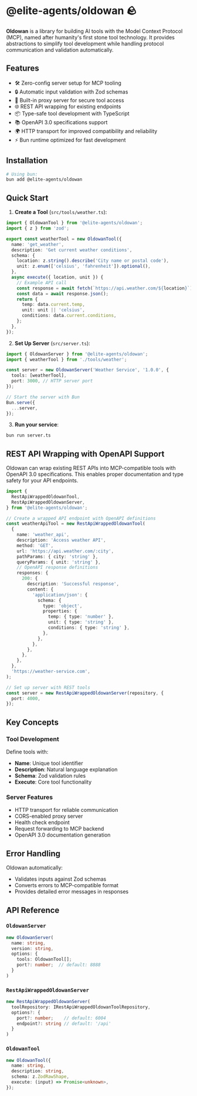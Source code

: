 # @elite-agents/oldowan 🪨

**Oldowan** is a library for building AI tools with the Model Context Protocol (MCP), named after humanity's first stone tool technology. It provides abstractions to simplify tool development while handling protocol communication and validation automatically.

## Features

- 🛠️ Zero-config server setup for MCP tooling
- 🔒 Automatic input validation with Zod schemas
- 🔄 Built-in proxy server for secure tool access
- 🌐 REST API wrapping for existing endpoints
- 📦 Type-safe tool development with TypeScript
- 📚 OpenAPI 3.0 specifications support
- 🌍 HTTP transport for improved compatibility and reliability
- ⚡ Bun runtime optimized for fast development

## Installation

```bash
# Using bun:
bun add @elite-agents/oldowan
```

## Quick Start

1. **Create a Tool** (`src/tools/weather.ts`):

```typescript
import { OldowanTool } from '@elite-agents/oldowan';
import { z } from 'zod';

export const weatherTool = new OldowanTool({
  name: 'get_weather',
  description: 'Get current weather conditions',
  schema: {
    location: z.string().describe('City name or postal code'),
    unit: z.enum(['celsius', 'fahrenheit']).optional(),
  },
  async execute({ location, unit }) {
    // Example API call
    const response = await fetch(`https://api.weather.com/${location}`);
    const data = await response.json();
    return {
      temp: data.current.temp,
      unit: unit || 'celsius',
      conditions: data.current.conditions,
    };
  },
});
```

2. **Set Up Server** (`src/server.ts`):

```typescript
import { OldowanServer } from '@elite-agents/oldowan';
import { weatherTool } from './tools/weather';

const server = new OldowanServer('Weather Service', '1.0.0', {
  tools: [weatherTool],
  port: 3000, // HTTP server port
});

// Start the server with Bun
Bun.serve({
  ...server,
});
```

3. **Run your service**:

```bash
bun run server.ts
```

## REST API Wrapping with OpenAPI Support

Oldowan can wrap existing REST APIs into MCP-compatible tools with OpenAPI 3.0 specifications. This enables proper documentation and type safety for your API endpoints.

```typescript
import {
  RestApiWrappedOldowanTool,
  RestApiWrappedOldowanServer,
} from '@elite-agents/oldowan';

// Create a wrapped API endpoint with OpenAPI definitions
const weatherApiTool = new RestApiWrappedOldowanTool(
  {
    name: 'weather_api',
    description: 'Access weather API',
    method: 'GET',
    url: 'https://api.weather.com/:city',
    pathParams: { city: 'string' },
    queryParams: { unit: 'string' },
    // OpenAPI response definitions
    responses: {
      200: {
        description: 'Successful response',
        content: {
          'application/json': {
            schema: {
              type: 'object',
              properties: {
                temp: { type: 'number' },
                unit: { type: 'string' },
                conditions: { type: 'string' },
              },
            },
          },
        },
      },
    },
  },
  'https://weather-service.com',
);

// Set up server with REST tools
const server = new RestApiWrappedOldowanServer(repository, {
  port: 4000,
});
```

## Key Concepts

### Tool Development

Define tools with:

- **Name**: Unique tool identifier
- **Description**: Natural language explanation
- **Schema**: Zod validation rules
- **Execute**: Core tool functionality

### Server Features

- HTTP transport for reliable communication
- CORS-enabled proxy server
- Health check endpoint
- Request forwarding to MCP backend
- OpenAPI 3.0 documentation generation

## Error Handling

Oldowan automatically:

- Validates inputs against Zod schemas
- Converts errors to MCP-compatible format
- Provides detailed error messages in responses

## API Reference

### `OldowanServer`

```typescript
new OldowanServer(
  name: string,
  version: string,
  options: {
    tools: OldowanTool[];
    port?: number;  // default: 8888
  }
)
```

### `RestApiWrappedOldowanServer`

```typescript
new RestApiWrappedOldowanServer(
  toolRepository: IRestApiWrappedOldowanToolRepository,
  options?: {
    port?: number;    // default: 6004
    endpoint?: string // default: '/api'
  }
)
```

### `OldowanTool`

```typescript
new OldowanTool({
  name: string,
  description: string,
  schema: z.ZodRawShape,
  execute: (input) => Promise<unknown>,
});
```
